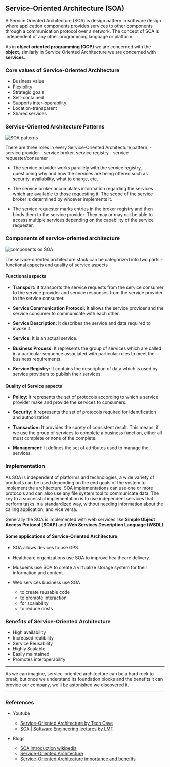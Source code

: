 

## Service-Oriented Architecture (SOA)

  A Service Oriented Architecture (SOA) is design pattern in software design where application components provides services to other components through a communication protocol over a network. The concept of SOA is independent of any other programming language or platform.

  As in **objcet oriented programming (OOP)** we are concerned with the **object**, similarly in Service Oriented Architecture we are concerned with **services**.

### Core values of Service-Oriented Architecture

  * Business value
  * Flexibility
  * Strategic goals
  * Self-contained
  * Supports inter-operability
  * Location-transparent
  * Shared services

### Service-Oriented Architecture Patterns

  ![SOA patterns](https://www.researchgate.net/profile/Khaled-Elleithy/publication/314288067/figure/fig3/AS:469626577526784@1488979109147/Service-Oriented-Architecture-SOA-15.png)

  There are three roles in every Service-Oriented Architecture pattern:
    - service provider
    - service broker, service registry
    - service requester/consumer

  - The service provider works parallely with the service registry, questioning why and how the services are being offered such as security, availability, what to charge, etc.

  - The service broker accumulates information regarding the services which are available to those requesting it. The scope of the service broker is determined by whoever implements it.

  - The service requester marks entries in the broker registry and then binds them to the service provider. They may or may not be able to access multiple services depending on the capability of the service requester.

### Components of service-oriented architecture

  ![components os SOA](https://static.javatpoint.com/webservicepages/images/soa3.png)

  The service-oriented architecture stack can be categorized into two parts - functional aspects and quality of service aspects

  #### Functional aspects

  - **Transport:** It transports the service requests from the service consumer to the service provider and service responses from the service provider to the service consumer.

  - **Service Communication Protocol:** It allows the service provider and the service consumer to communicate with each other.

  - **Service Description:** It describes the service and data required to invoke it.

  - **Service:** It is an actual service.

  - **Business Process:** It represents the group of services which are called in a particular sequence associated with particular rules to meet the business requirements.

  - **Service Registry:** It contains the description of data which is used by service providers to publish their services.

  #### Quality of Service aspects

  - **Policy:** It represents the set of protocols according to which a service provider make and provide the services to consumers.

  - **Security:** It represents the set of protocols required for identification and authorization.

  - **Transaction:** It provides the surety of consistent result. This means, if we use the group of services to complete a business function, either all must complete or none of the complete.

  - **Management:** It defines the set of attributes used to manage the services.


### Implementation

  As SOA is independent of platforms and technologies, a wide variety of products can be used depending on the end goals of the system to implement the architecture. SOA implementations can use one or more protocols and can also use any file system tool to communicate data. The key to a successful implementation is to use independent services that perform tasks in a standardized way, without needing information about the calling application, and vice versa.

  Generally the SOA is implemented with web services like **Simple Object Access Protocol (SOAP)** and **Web Services Description Language (WSDL)**.

  #### Some applications of Service-Oriented Architecture

  * SOA allows devices to use GPS.

  * Healthcare organizations use SOA to improve healthcare delivery.

  * Musuems use SOA to create a virtualize storage system for their information and content.

  * Web services business use SOA  
    - to create reusable code
    - to promote interaction
    - for scalability
    - to reduce costs

### Benefits of Service-Oriented Architecture

  * High availability
  * Increased realibility
  * Service Reusability
  * Highly Scalable
  * Easily maintained
  * Promotes interoperability

* * *

As we can imagine, service-oriented architecture can be a hard rock to break, but once we understand its foundation blocks and the benefits it can provide our company, we'll be astonished we discovered it.

* * *

### References

  * Youtube
    * [Service-Oriented Architecture by Tech Cave](https://www.youtube.com/watch?v=jNiEMmoTDoE)  
    * [SOA | Software Engineering lectures by LMT](https://www.youtube.com/watch?v=A5Nom1hdJn8)

  * Blogs
    * [SOA introduction wikipedia](https://en.wikipedia.org/wiki/Service-oriented_architecture)  
    * [Service-Oriented Architecture](https://searchapparchitecture.techtarget.com/definition/service-oriented-architecture-SOA)  
    * [Service-Oriented Architecture importance and benefits](https://medium.com/@SoftwareDevelopmentCommunity/what-is-service-oriented-architecture-fa894d11a7ec)



